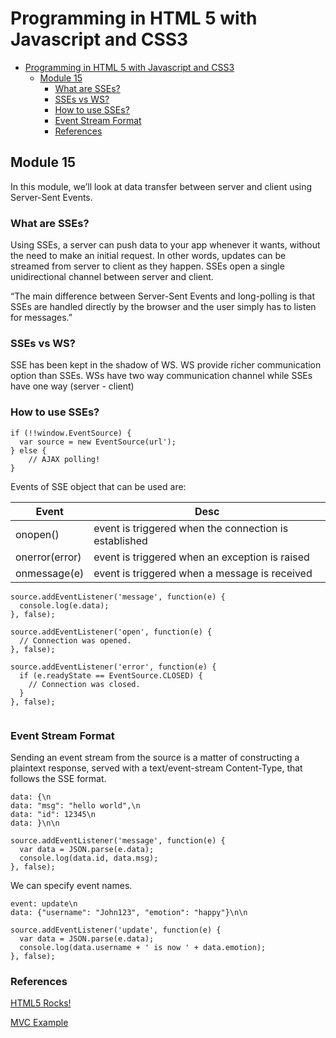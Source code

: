 <h1 id="programming-in-html-5-with-javascript-and-css3">Programming in HTML 5 with Javascript and CSS3</h1>

<p><div class="toc">
<ul>
<li><a href="#programming-in-html-5-with-javascript-and-css3">Programming in HTML 5 with Javascript and CSS3</a><ul>
<li><a href="#module-15">Module 15</a><ul>
<li><a href="#what-are-sses">What are SSEs?</a></li>
<li><a href="#sses-vs-ws">SSEs vs WS?</a></li>
<li><a href="#how-to-use-sses">How to use SSEs?</a></li>
<li><a href="#event-stream-format">Event Stream Format</a></li>
<li><a href="#references">References</a></li>
</ul>
</li>
</ul>
</li>
</ul>
</div>
</p>

<h2 id="module-15">Module 15</h2>

<p>In this module, we’ll look at data transfer between server and client using Server-Sent Events.</p>



<h3 id="what-are-sses">What are SSEs?</h3>

<p>Using SSEs, a server can push data to your app whenever it wants, without the need to make an initial request. In other words, updates can be streamed from server to client as they happen. SSEs open a single unidirectional channel between server and client.</p>

<p>“The main difference between Server-Sent Events and long-polling is that SSEs are handled directly by the browser and the user simply has to listen for messages.”</p>



<h3 id="sses-vs-ws">SSEs vs WS?</h3>

<p>SSE has been kept in the shadow of WS. WS provide richer communication option than SSEs. WSs have two way communication channel while SSEs have one way (server - client)</p>



<h3 id="how-to-use-sses">How to use SSEs?</h3>



<pre class="prettyprint"><code class=" hljs fsharp"><span class="hljs-keyword">if</span> (!!window.EventSource) {
  var source = <span class="hljs-keyword">new</span> EventSource(url');
} <span class="hljs-keyword">else</span> {
    <span class="hljs-comment">// AJAX polling!</span>
}</code></pre>

<p>Events of SSE object that can be used are:</p>

<table>
<thead>
<tr>
  <th>Event</th>
  <th>Desc</th>
</tr>
</thead>
<tbody><tr>
  <td>onopen()</td>
  <td>event is triggered when the connection is established</td>
</tr>
<tr>
  <td>onerror(error)</td>
  <td>event is triggered when an exception is raised</td>
</tr>
<tr>
  <td>onmessage(e)</td>
  <td>event is triggered when a message is received</td>
</tr>
</tbody></table>




<pre class="prettyprint"><code class=" hljs javascript">source.addEventListener(<span class="hljs-string">'message'</span>, <span class="hljs-function"><span class="hljs-keyword">function</span><span class="hljs-params">(e)</span> {</span>
  console.log(e.data);
}, <span class="hljs-literal">false</span>);

source.addEventListener(<span class="hljs-string">'open'</span>, <span class="hljs-function"><span class="hljs-keyword">function</span><span class="hljs-params">(e)</span> {</span>
  <span class="hljs-comment">// Connection was opened.</span>
}, <span class="hljs-literal">false</span>);

source.addEventListener(<span class="hljs-string">'error'</span>, <span class="hljs-function"><span class="hljs-keyword">function</span><span class="hljs-params">(e)</span> {</span>
  <span class="hljs-keyword">if</span> (e.readyState == EventSource.CLOSED) {
    <span class="hljs-comment">// Connection was closed.</span>
  }
}, <span class="hljs-literal">false</span>);

</code></pre>



<h3 id="event-stream-format">Event Stream Format</h3>

<p>Sending an event stream from the source is a matter of constructing a plaintext response, served with a text/event-stream Content-Type, that follows the SSE format.</p>



<pre class="prettyprint"><code class=" hljs http"><span class="hljs-attribute">data</span>: <span class="hljs-string">{\n</span>
<span class="hljs-attribute">data</span>: <span class="hljs-string">"msg": "hello world",\n</span>
<span class="hljs-attribute">data</span>: <span class="hljs-string">"id": 12345\n</span>
<span class="hljs-attribute">data</span>: <span class="hljs-string">}\n\n</span></code></pre>



<pre class="prettyprint"><code class=" hljs lasso">source<span class="hljs-built_in">.</span>addEventListener(<span class="hljs-string">'message'</span>, function(e) {
  <span class="hljs-built_in">var</span> <span class="hljs-built_in">data</span> <span class="hljs-subst">=</span> JSON<span class="hljs-built_in">.</span>parse(e<span class="hljs-built_in">.</span><span class="hljs-built_in">data</span>);
  console<span class="hljs-built_in">.</span><span class="hljs-keyword">log</span>(<span class="hljs-built_in">data</span><span class="hljs-built_in">.</span>id, <span class="hljs-built_in">data</span><span class="hljs-built_in">.</span>msg);
}, <span class="hljs-literal">false</span>);</code></pre>

<p>We can specify event names.</p>



<pre class="prettyprint"><code class=" hljs avrasm"><span class="hljs-label">event:</span> update\n
<span class="hljs-label">data:</span> {<span class="hljs-string">"username"</span>: <span class="hljs-string">"John123"</span>, <span class="hljs-string">"emotion"</span>: <span class="hljs-string">"happy"</span>}\n\n</code></pre>



<pre class="prettyprint"><code class=" hljs lasso">source<span class="hljs-built_in">.</span>addEventListener(<span class="hljs-string">'update'</span>, function(e) {
  <span class="hljs-built_in">var</span> <span class="hljs-built_in">data</span> <span class="hljs-subst">=</span> JSON<span class="hljs-built_in">.</span>parse(e<span class="hljs-built_in">.</span><span class="hljs-built_in">data</span>);
  console<span class="hljs-built_in">.</span><span class="hljs-keyword">log</span>(<span class="hljs-built_in">data</span><span class="hljs-built_in">.</span>username <span class="hljs-subst">+</span> <span class="hljs-string">' is now '</span> <span class="hljs-subst">+</span> <span class="hljs-built_in">data</span><span class="hljs-built_in">.</span>emotion);
}, <span class="hljs-literal">false</span>);</code></pre>



<h3 id="references">References</h3>

<p><a href="http://www.html5rocks.com/en/tutorials/eventsource/basics/">HTML5 Rocks!</a></p>

<p><a href="http://blogs.microsoft.co.il/gilf/2012/04/10/using-html5-server-sent-events-with-json-and-aspnet-mvc/">MVC Example</a></p>